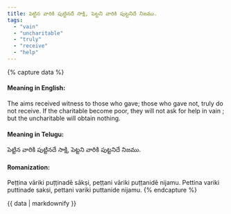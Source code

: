 ```yaml
---
title: పెట్టిన వారికి పుట్టినదే సాక్షి, పెట్టని వారికి పుట్టనిదే నిజము.
tags:
  - "vain"
  - "uncharitable"
  - "truly"
  - "receive"
  - "help"
---
```


{% capture data %}
#### Meaning in English:
The aims received witness to those who gave; those who gave not, truly do not receive.
If the charitable become poor, they will not ask for help in vain ; but the uncharitable will obtain nothing.

#### Meaning in Telugu:
పెట్టిన వారికి పుట్టినదే సాక్షి, పెట్టని వారికి పుట్టనిదే నిజము.

#### Romanization:
Peṭṭina vāriki puṭṭinadē sākṣi, peṭṭani vāriki puṭṭanidē nijamu.
Pettina variki puttinade saksi, pettani variki puttanide nijamu.
{% endcapture %}

{{ data | markdownify }}

